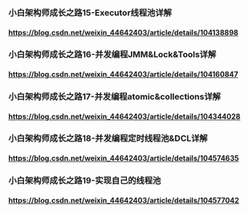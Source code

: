 ### 小白架构师成长之路15-Executor线程池详解
#### https://blog.csdn.net/weixin_44642403/article/details/104138898
### 小白架构师成长之路16-并发编程JMM&Lock&Tools详解
#### https://blog.csdn.net/weixin_44642403/article/details/104160847
### 小白架构师成长之路17-并发编程atomic&collections详解
#### https://blog.csdn.net/weixin_44642403/article/details/104344028
### 小白架构师成长之路18-并发编程定时线程池&DCL详解
#### https://blog.csdn.net/weixin_44642403/article/details/104574635
### 小白架构师成长之路19-实现自己的线程池
#### https://blog.csdn.net/weixin_44642403/article/details/104577042

